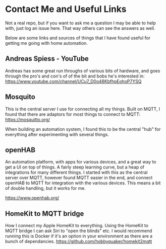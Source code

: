 # Contact Me and Useful Links
Not a real repo, but if you want to ask me a question I may be able to help with, just log an issue here. That way others can see the answers as well.

Below are some links and sources of things that I have found useful for getting me going with home automation.

## Andreas Spiess - YouTube
Andreas has some great run throughs of various bits of hardware, and goes through the pro's and con's of of the bit and bobs he's interested in: https://www.youtube.com/channel/UCu7_D0o48KbfhpEohoP7YSQ

## Mosquito
This is the central server I use for connecting all my things. Built on MQTT, I found that there are adaptors for most things to connect to MQTT: https://mosquitto.org/

When building an automation system, I found this to be the central "hub" for everything after experimenting with several things.

## openHAB
An automation platform, with apps for various devices, and a great way to get a UI on top of things. A fairly steep learning curve, but a heap of integrations for many different things. I started with this as the central server over MQTT, however found MQTT easier in the end, and connect openHAB to MQTT for integration with the various devices. This means a bit of double handling, but it works for me.

https://www.openhab.org/

## HomeKit to MQTT bridge
How I connect my Apple HomeKit to everything. Using the HomeKit to MQTT bridge I can ask Siri to "open the blinds" etc. I would recommend running this is Docker if it's an option in your environment as there are a bunch of dependancies. https://github.com/hobbyquaker/homekit2mqtt

